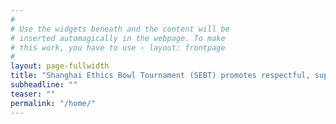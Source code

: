 ```yaml
---
#
# Use the widgets beneath and the content will be
# inserted automagically in the webpage. To make
# this work, you have to use › layout: frontpage
#
layout: page-fullwidth
title: "Shanghai Ethics Bowl Tournament (SEBT) promotes respectful, supportive, and rigorous discussion of ethics among thousands of high school students nationwide."
subheadline: ""
teaser: ""
permalink: "/home/"
---
```

